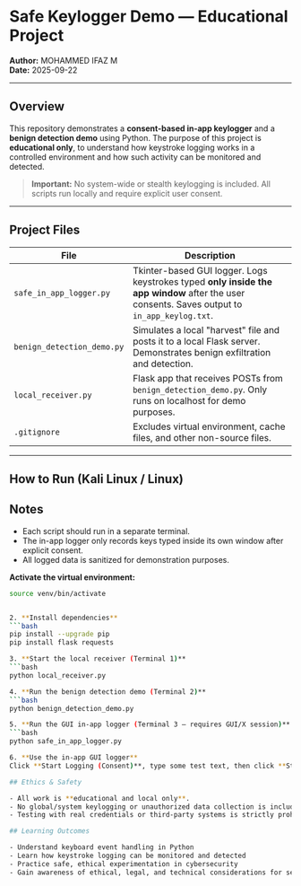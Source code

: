 # Safe Keylogger Demo — Educational Project

**Author:** MOHAMMED IFAZ M  
**Date:** 2025-09-22  

---

## Overview
This repository demonstrates a **consent-based in-app keylogger** and a **benign detection demo** using Python. The purpose of this project is **educational only**, to understand how keystroke logging works in a controlled environment and how such activity can be monitored and detected.  

> **Important:** No system-wide or stealth keylogging is included. All scripts run locally and require explicit user consent.

---

## Project Files

| File | Description |
|------|-------------|
| `safe_in_app_logger.py` | Tkinter-based GUI logger. Logs keystrokes typed **only inside the app window** after the user consents. Saves output to `in_app_keylog.txt`. |
| `benign_detection_demo.py` | Simulates a local "harvest" file and posts it to a local Flask server. Demonstrates benign exfiltration and detection. |
| `local_receiver.py` | Flask app that receives POSTs from `benign_detection_demo.py`. Only runs on localhost for demo purposes. |
| `.gitignore` | Excludes virtual environment, cache files, and other non-source files. |

---

## How to Run (Kali Linux / Linux)

## Notes

- Each script should run in a separate terminal.
- The in-app logger only records keys typed inside its own window after explicit consent.
- All logged data is sanitized for demonstration purposes.

**Activate the virtual environment:**

```bash
source venv/bin/activate


2. **Install dependencies**
```bash
pip install --upgrade pip
pip install flask requests

3. **Start the local receiver (Terminal 1)**
```bash
python local_receiver.py

4. **Run the benign detection demo (Terminal 2)**
```bash
python benign_detection_demo.py

5. **Run the GUI in-app logger (Terminal 3 — requires GUI/X session)**
```bash
python safe_in_app_logger.py

6. **Use the in-app GUI logger**  
Click **Start Logging (Consent)**, type some test text, then click **Stop Logging**.

## Ethics & Safety

- All work is **educational and local only**.
- No global/system keylogging or unauthorized data collection is included.
- Testing with real credentials or third-party systems is strictly prohibited without consent.

## Learning Outcomes

- Understand keyboard event handling in Python
- Learn how keystroke logging can be monitored and detected
- Practice safe, ethical experimentation in cybersecurity
- Gain awareness of ethical, legal, and technical considerations for sensitive data handling
